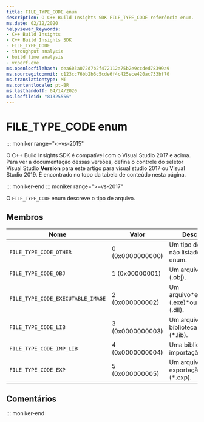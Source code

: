 ```yaml
---
title: FILE_TYPE_CODE enum
description: O C++ Build Insights SDK FILE_TYPE_CODE referência enum.
ms.date: 02/12/2020
helpviewer_keywords:
- C++ Build Insights
- C++ Build Insights SDK
- FILE_TYPE_CODE
- throughput analysis
- build time analysis
- vcperf.exe
ms.openlocfilehash: dea603a072d7b2f472112a75b2e9ccded78399a9
ms.sourcegitcommit: c123cc76bb2b6c5cde6f4c425ece420ac733bf70
ms.translationtype: MT
ms.contentlocale: pt-BR
ms.lasthandoff: 04/14/2020
ms.locfileid: "81325556"
---
```

# <a name="file_type_code-enum"></a>FILE_TYPE_CODE enum

::: moniker range="<=vs-2015"

O C++ Build Insights SDK é compatível com o Visual Studio 2017 e acima. Para ver a documentação dessas versões, defina o controle do seletor Visual Studio **Version** para este artigo para visual studio 2017 ou Visual Studio 2019. É encontrado no topo da tabela de conteúdo nesta página.

::: moniker-end
::: moniker range=">=vs-2017"

O `FILE_TYPE_CODE` enum descreve o tipo de arquivo.

## <a name="members"></a>Membros

| Nome | Valor | Descrição |
|--|--|--|
| `FILE_TYPE_CODE_OTHER` | 0 (0x0000000000) | Um tipo de arquivo não listado neste enum. |
| `FILE_TYPE_CODE_OBJ` | 1 (0x00000001) | Um arquivo\*object (.obj). |
| `FILE_TYPE_CODE_EXECUTABLE_IMAGE` | 2 (0x000000002) | Um arquivo\*executável (.exe)\*ou DLL (.dll). |
| `FILE_TYPE_CODE_LIB` | 3 (0x0000000003) | Um arquivo de biblioteca estática (*.lib). |
| `FILE_TYPE_CODE_IMP_LIB` | 4 (0x0000000004) | Uma biblioteca de importação (*.lib) |
| `FILE_TYPE_CODE_EXP` | 5 (0x000000005) | Um arquivo de exportação (*.exp). |

## <a name="remarks"></a>Comentários

::: moniker-end
